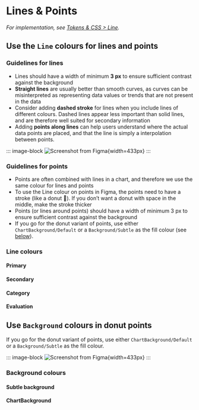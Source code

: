 # Lines & Points

*For implementation, see [Tokens & CSS > Line](/foundations/data-visualization/tokens/line/).*

## Use the `Line` colours for lines and points

### Guidelines for lines
- Lines should have a width of minimum **3 px** to ensure sufficient contrast against the background
- **Straight lines** are usually better than smooth curves, as curves can be misinterpreted as representing data values or trends that are not present in the data
- Consider adding **dashed stroke** for lines when you include lines of different colours. Dashed lines appear less important than solid lines, and are therefore well suited for secondary information
- Adding **points along lines** can help users understand where the actual data points are placed, and that the line is simply a interpolation between points.

::: image-block
![Screenshot from Figma](/foundations/dataviz/element-line.png){width=433px}
:::

### Guidelines for points
- Points are often combined with lines in a chart, and therefore we use the same colour for lines and points 
- To use the Line colour on points in Figma, the points need to have a stroke (like a donut 🍩). If you don’t want a donut with space in the middle, make the stroke thicker
- Points (or lines around points) should have a width of minimum 3 px to ensure sufficient contrast against the background
- If you go for the donut variant of points, use either `ChartBackground/Default` or a `Background/Subtle` as the fill colour (see [below](#use-background-colours-in-donut-points)).

### Line colours

#### Primary

#### Secondary

#### Category

#### Evaluation

## Use `Background` colours in donut points

If you go for the donut variant of points, use either `ChartBackground/Default` or a `Background/Subtle` as the fill colour.

::: image-block
![Screenshot from Figma](/foundations/dataviz/element-point.png){width=433px}
:::

### Background colours

#### Subtle background

#### ChartBackground



